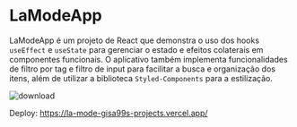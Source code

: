 # LaModeApp

LaModeApp é um projeto de React que demonstra o uso dos hooks `useEffect` e `useState` para gerenciar o estado e efeitos colaterais em componentes funcionais. O aplicativo também implementa funcionalidades de filtro por tag e filtro de input para facilitar a busca e organização dos itens, além de utilizar a biblioteca `Styled-Components` para a estilização.

![download](https://github.com/Gisa99/laMode/assets/88169633/0e17e748-7fd5-408a-9523-235e4b8534ba)

Deploy: https://la-mode-gisa99s-projects.vercel.app/
